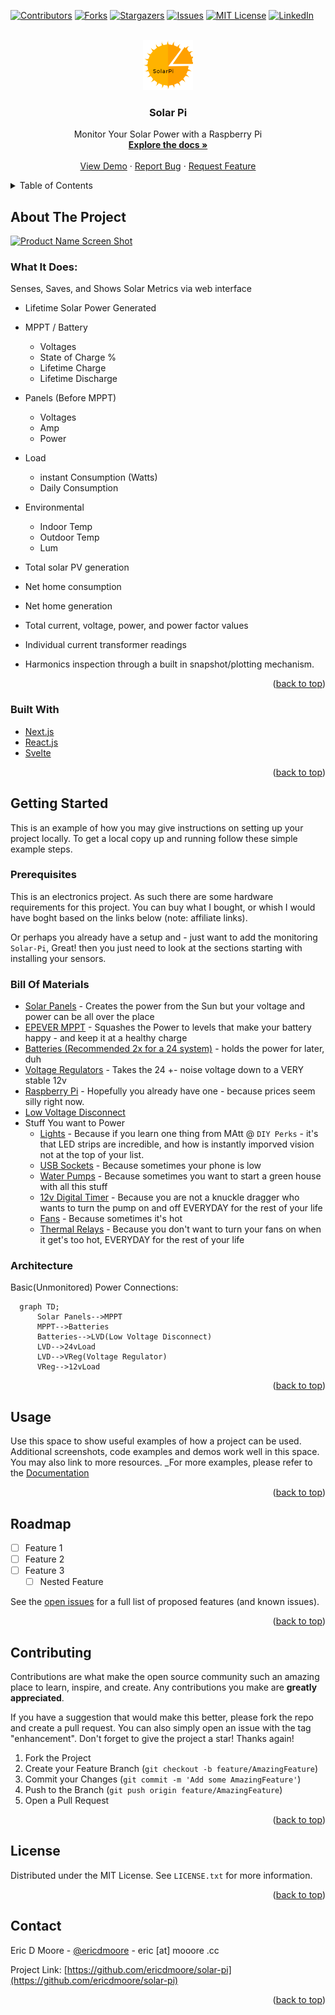 <div id="top"></div>

<!--
*** Thanks for checking out the Best-README-Template. If you have a suggestion
*** that would make this better, please fork the repo and create a pull request
*** or simply open an issue with the tag "enhancement".
*** Don't forget to give the project a star!
*** Thanks again! Now go create something AMAZING! :D
-->



<!-- PROJECT SHIELDS -->
<!--
*** I'm using markdown "reference style" links for readability.
*** Reference links are enclosed in brackets [ ] instead of parentheses ( ).
*** See the bottom of this document for the declaration of the reference variables
*** for contributors-url, forks-url, etc. This is an optional, concise syntax you may use.
*** https://www.markdownguide.org/basic-syntax/#reference-style-links
-->
[![Contributors][contributors-shield]][contributors-url]
[![Forks][forks-shield]][forks-url]
[![Stargazers][stars-shield]][stars-url]
[![Issues][issues-shield]][issues-url]
[![MIT License][license-shield]][license-url]
[![LinkedIn][linkedin-shield]][linkedin-url]



<!-- PROJECT LOGO -->
<br />
<div align="center">
  <a href="https://github.com/ericdmoore/solar-pi">
    <img src="images/SolarPi.svg" alt="Solar Pi Project Logo" width="80" height="80" />
  </a>

<h3 align="center">Solar Pi</h3>

  <p align="center">
    Monitor Your Solar Power with a Raspberry Pi
    <br />
    <a href="https://github.com/ericdmoore/solar-pi"><strong>Explore the docs »</strong></a>
    <br />
    <br />
    <a href="https://github.com/ericdmoore/solar-pi">View Demo</a>
    ·
    <a href="https://github.com/ericdmoore/solar-pi/issues">Report Bug</a>
    ·
    <a href="https://github.com/ericdmoore/solar-pi/issues">Request Feature</a>
  </p>
</div>

<!-- TABLE OF CONTENTS -->
<details>
  <summary>Table of Contents</summary>
  <ol>
    <li>
      <a href="#about-the-project">About The Project</a>
      <ul>
        <li><a href="#built-with">Built With</a></li>
      </ul>
    </li>
    <li>
      <a href="#getting-started">Getting Started</a>
      <ul>
        <li><a href="#prerequisites">Prerequisites</a></li>
        <li><a href="#installation">Installation</a></li>
      </ul>
    </li>
    <li><a href="#usage">Usage</a></li>
    <li><a href="#roadmap">Roadmap</a></li>
    <li><a href="#contributing">Contributing</a></li>
    <li><a href="#license">License</a></li>
    <li><a href="#contact">Contact</a></li>
    <li><a href="#acknowledgments">Acknowledgments</a></li>
  </ol>
</details>



<!-- ABOUT THE PROJECT -->
## About The Project

[![Product Name Screen Shot][product-screenshot]](https://solarpi.link)

### What It Does:

Senses, Saves, and Shows Solar Metrics via web interface

- Lifetime Solar Power Generated

- MPPT / Battery 
  - Voltages
  - State of Charge %
  - Lifetime Charge
  - Lifetime Discharge
- Panels (Before MPPT)
  - Voltages
  - Amp
  - Power
- Load
  - instant Consumption (Watts)
  - Daily Consumption
- Environmental
  - Indoor Temp
  - Outdoor Temp
  - Lum

- Total solar PV generation
- Net home consumption
- Net home generation
- Total current, voltage, power, and power factor values
- Individual current transformer readings
- Harmonics inspection through a built in snapshot/plotting mechanism.


<p align="right">(<a href="#top">back to top</a>)</p>

### Built With

* [Next.js](https://nextjs.org/)
* [React.js](https://reactjs.org/)
* [Svelte](https://svelte.dev/)

<p align="right">(<a href="#top">back to top</a>)</p>

<!-- GETTING STARTED -->
## Getting Started

This is an example of how you may give instructions on setting up your project locally.
To get a local copy up and running follow these simple example steps.

### Prerequisites

This is an electronics project. As such there are some hardware requirements for this project. You can buy what I bought, or whish I would have boght based on the links below (note: affiliate links).

Or perhaps you already have a setup and - just want to add the monitoring `Solar-Pi`, Great! then you just need to look at the sections starting with installing your sensors.

### Bill Of Materials

- [Solar Panels](https://amzn.to/3IFrQN2) - Creates the power from the Sun but your voltage and power can be all over the place
- [EPEVER MPPT](https://amzn.to/3AVXMLm) - Squashes the Power to levels that make your battery happy - and keep it at a healthy charge  
- [Batteries (Recommended 2x for a 24 system)](https://amzn.to/3PzTaP8) - holds the power for later, duh
- [Voltage Regulators](//amzn.to/3yNEipz) - Takes the 24 +- noise voltage down to a VERY stable 12v
- [Raspberry Pi](//amzn.to/3yJGrCt) - Hopefully you already have one - because prices seem silly right now.
- [Low Voltage Disconnect](//amzn.to/3PqLwpS)
- Stuff You want to Power
  - [Lights](https://amzn.to/3yNEipz) - Because if you learn one thing from MAtt @ `DIY Perks` - it's that LED strips are incredible, and how is instantly imporved vision not at the top of your list.
  - [USB Sockets](//amzn.to/3RFZ6rm) - Because sometimes your phone is low
  - [Water Pumps](//amzn.to/3Pt5ZKX) - Because sometimes you want to start a green house with all this stuff
  - [12v Digital Timer](//amzn.to/3aFPw7g) - Because you are not a knuckle dragger who wants to turn the pump on and off EVERYDAY for the rest of your life
  - [Fans](//amzn.to/3RQ7FQP) - Because sometimes it's hot
  - [Thermal Relays](//amzn.to/3chmFXo) - Because you don't want to turn your fans on when it get's too hot, EVERYDAY for the rest of your life

### Architecture

Basic(Unmonitored) Power Connections:

```mermaid
  graph TD;
      Solar Panels-->MPPT
      MPPT-->Batteries
      Batteries-->LVD(Low Voltage Disconnect)
      LVD-->24vLoad
      LVD-->VReg(Voltage Regulator)
      VReg-->12vLoad
```


<p align="right">(<a href="#top">back to top</a>)</p>

<!-- USAGE EXAMPLES -->
## Usage

Use this space to show useful examples of how a project can be used. Additional screenshots, code examples and demos work well in this space. You may also link to more resources.
_For more examples, please refer to the [Documentation](https://solarpi.link)
<p align="right">(<a href="#top">back to top</a>)</p>


<!-- ROADMAP -->
## Roadmap

- [ ] Feature 1
- [ ] Feature 2
- [ ] Feature 3
    - [ ] Nested Feature

See the [open issues](https://github.com/ericdmoore/solar-pi/issues) for a full list of proposed features (and known issues).

<p align="right">(<a href="#top">back to top</a>)</p>



<!-- CONTRIBUTING -->
## Contributing

Contributions are what make the open source community such an amazing place to learn, inspire, and create. Any contributions you make are **greatly appreciated**.

If you have a suggestion that would make this better, please fork the repo and create a pull request. You can also simply open an issue with the tag "enhancement".
Don't forget to give the project a star! Thanks again!

1. Fork the Project
2. Create your Feature Branch (`git checkout -b feature/AmazingFeature`)
3. Commit your Changes (`git commit -m 'Add some AmazingFeature'`)
4. Push to the Branch (`git push origin feature/AmazingFeature`)
5. Open a Pull Request

<p align="right">(<a href="#top">back to top</a>)</p>



<!-- LICENSE -->
## License

Distributed under the MIT License. See `LICENSE.txt` for more information.

<p align="right">(<a href="#top">back to top</a>)</p>



<!-- CONTACT -->
## Contact

Eric D Moore - [@ericdmoore](https://twitter.com/ericdmoore) - eric [at] mooore .cc

Project Link: [https://github.com/ericdmoore/solar-pi](https://github.com/ericdmoore/solar-pi)

<p align="right">(<a href="#top">back to top</a>)</p>


<!-- ACKNOWLEDGMENTS -->
<!-- ## Acknowledgments -->

<!-- * []() -->
<!-- * []() -->
<!-- * []() -->

<!-- <p align="right">(<a href="#top">back to top</a>)</p> -->

<!-- MARKDOWN LINKS & IMAGES -->
<!-- https://www.markdownguide.org/basic-syntax/#reference-style-links -->
[contributors-shield]: https://img.shields.io/github/contributors/ericdmoore/solar-pi.svg?style=for-the-badge
[contributors-url]: https://github.com/ericdmoore/solar-pi/graphs/contributors
[forks-shield]: https://img.shields.io/github/forks/ericdmoore/solar-pi.svg?style=for-the-badge
[forks-url]: https://github.com/ericdmoore/solar-pi/network/members
[stars-shield]: https://img.shields.io/github/stars/ericdmoore/solar-pi.svg?style=for-the-badge
[stars-url]: https://github.com/ericdmoore/solar-pi/stargazers
[issues-shield]: https://img.shields.io/github/issues/ericdmoore/solar-pi.svg?style=for-the-badge
[issues-url]: https://github.com/ericdmoore/solar-pi/issues
[license-shield]: https://img.shields.io/github/license/ericdmoore/solar-pi.svg?style=for-the-badge
[license-url]: https://github.com/ericdmoore/solar-pi/blob/master/LICENSE.txt
[linkedin-shield]: https://img.shields.io/badge/-LinkedIn-black.svg?style=for-the-badge&logo=linkedin&colorB=555
[linkedin-url]: https://linkedin.com/in/eric.moore

[product-screenshot]: https://i.redd.it/09q1rdtno2241.png 
<!-- The product-screen shot is still a placeholders screenshot -->

